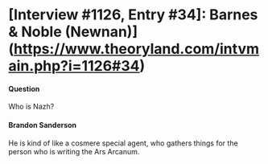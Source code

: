 # [Interview #1126, Entry #34]: Barnes & Noble (Newnan)](https://www.theoryland.com/intvmain.php?i=1126#34)

#### Question

Who is Nazh?

#### Brandon Sanderson

He is kind of like a cosmere special agent, who gathers things for the person who is writing the Ars Arcanum.

